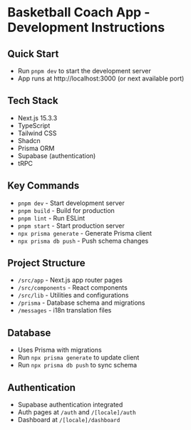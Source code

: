 # Basketball Coach App - Development Instructions

## Quick Start

- Run `pnpm dev` to start the development server
- App runs at http://localhost:3000 (or next available port)

## Tech Stack

- Next.js 15.3.3
- TypeScript
- Tailwind CSS
- Shadcn
- Prisma ORM
- Supabase (authentication)
- tRPC

## Key Commands

- `pnpm dev` - Start development server
- `pnpm build` - Build for production
- `pnpm lint` - Run ESLint
- `pnpm start` - Start production server
- `npx prisma generate` - Generate Prisma client
- `npx prisma db push` - Push schema changes

## Project Structure

- `/src/app` - Next.js app router pages
- `/src/components` - React components
- `/src/lib` - Utilities and configurations
- `/prisma` - Database schema and migrations
- `/messages` - i18n translation files

## Database

- Uses Prisma with migrations
- Run `npx prisma generate` to update client
- Run `npx prisma db push` to sync schema

## Authentication

- Supabase authentication integrated
- Auth pages at `/auth` and `/[locale]/auth`
- Dashboard at `/[locale]/dashboard`
